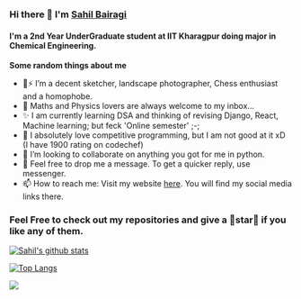 ### Hi there 👋 I'm [Sahil Bairagi](http://sahil-k1509.github.io/)

#### I'm a 2nd Year UnderGraduate student at IIT Kharagpur doing major in Chemical Engineering. 

**Some random things about me**
- 🔭⚡ I’m a decent sketcher, landscape photographer, Chess enthusiast and a homophobe. 
- 🧮 Maths and Physics lovers are always welcome to my inbox...
- ✨ I am currently learning DSA and thinking of revising Django, React, Machine learning; but feck 'Online semester' ;-;
- 💓 I absolutely love competitive programming, but I am not good at it xD (I have 1900 rating on codechef)
- 👯 I’m looking to collaborate on anything you got for me in python.
- 💬 Feel free to drop me a message. To get a quicker reply, use messenger.
- 📫 How to reach me: Visit my website [here](http://sahil-k1509.github.io/). You will find my social media links there.

### Feel Free to check out my repositories and give a 🌟star🌟 if you like any of them. 

[![Sahil's github stats](https://github-readme-stats.vercel.app/api?username=Sahil-k1509&show_icons=true&theme=radical&count_private=true)](https://github.com/anuraghazra/github-readme-stats)

[![Top Langs](https://github-readme-stats.vercel.app/api/top-langs/?username=Sahil-k1509&layout=compact)](https://github.com/anuraghazra/github-readme-stats)

![](https://komarev.com/ghpvc/?username=Sahil-k1509&style=flat-square)

